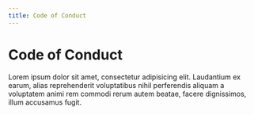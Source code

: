 ```yaml
---
title: Code of Conduct
---
```


# Code of Conduct

Lorem ipsum dolor sit amet, consectetur adipisicing elit. Laudantium ex earum, alias reprehenderit voluptatibus nihil perferendis aliquam a voluptatem animi rem commodi rerum autem beatae, facere dignissimos, illum accusamus fugit.